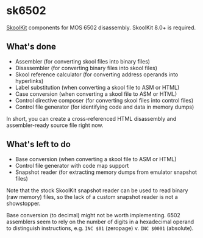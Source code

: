 sk6502
======
[SkoolKit](https://github.com/skoolkid/skoolkit) components for MOS 6502
disassembly. SkoolKit 8.0+ is required.

What's done
-----------
* Assembler (for converting skool files into binary files)
* Disassembler (for converting binary files into skool files)
* Skool reference calculator (for converting address operands into hyperlinks)
* Label substitution (when converting a skool file to ASM or HTML)
* Case conversion (when converting a skool file to ASM or HTML)
* Control directive composer (for converting skool files into control files)
* Control file generator (for identifying code and data in memory dumps)

In short, you can create a cross-referenced HTML disassembly and
assembler-ready source file right now.

What's left to do
-----------------
* Base conversion (when converting a skool file to ASM or HTML)
* Control file generator with code map support
* Snapshot reader (for extracting memory dumps from emulator snapshot files)

Note that the stock SkoolKit snapshot reader can be used to read binary (raw
memory) files, so the lack of a custom snapshot reader is not a showstopper.

Base conversion (to decimal) might not be worth implementing. 6502 assemblers
seem to rely on the number of digits in a hexadecimal operand to distinguish
instructions, e.g. `INC $01` (zeropage) v. `INC $0001` (absolute).
